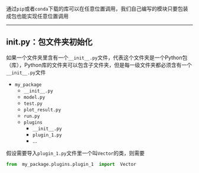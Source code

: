 通过`pip`或者`conda`下载的库可以在任意位置调用，我们自己编写的模块只要包装成包也能实现任意位置调用

---
## __init__.py：包文件夹初始化

如果一个文件夹里含有一个`__init__.py`文件，代表这个文件夹是一个Python包（库），Python库的文件夹可以包含子文件夹，但是每一级文件夹都必须含有一个`__init__.py`文件

+ `my_package`
	+ `__init__.py`
	+ `model.py`
	+ `test.py`
	+ `plot_result.py`
	+ `run.py`
	+ `plugins`
		+ `__init__.py`
		+ `plugin_1.py`
		+ ...

假设需要导入`plugin_1.py`文件里一个叫`Vector`的类，则需要

```python
from  my_package.plugins.plugin_1  import  Vector
```
